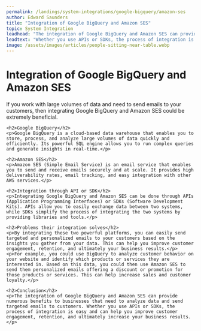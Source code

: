 ```yaml
---
permalink: /landings/system-integrations/google-bigquery/amazon-ses
author: Edward Saunders
title: "Integration of Google BigQuery and Amazon SES"
topic: System Integration
leadhead: "The integration of Google BigQuery and Amazon SES can provide numerous benefits to businesses that need to analyze data and send targeted emails to customers"
leadtext: "Whether you use APIs or SDKs, the process of integration is easy and can help you improve customer engagement, retention, and ultimately increase your business results."
image: /assets/images/articles/people-sitting-near-table.webp
---
```

<div class="arttext">    <h1>Integration of Google BigQuery and Amazon SES</h1>
    <p>If you work with large volumes of data and need to send emails to your customers, then integrating Google BigQuery and Amazon SES could be extremely beneficial.</p>

    <h2>Google BigQuery</h2>
    <p>Google BigQuery is a cloud-based data warehouse that enables you to store, process, and analyze large volumes of data quickly and efficiently. Its powerful SQL engine allows you to run complex queries and generate insights in real-time.</p>

    <h2>Amazon SES</h2>
    <p>Amazon SES (Simple Email Service) is an email service that enables you to send and receive emails securely and at scale. It provides high deliverability rates, email tracking, and easy integration with other AWS services.</p>

    <h2>Integration through API or SDK</h2>
    <p>Integrating Google BigQuery and Amazon SES can be done through APIs (Application Programming Interfaces) or SDKs (Software Development Kits). APIs allow you to easily exchange data between two systems, while SDKs simplify the process of integrating the two systems by providing libraries and tools.</p>

    <h2>Problems their integration solves</h2>
    <p>By integrating these two powerful platforms, you can easily send targeted and personalized emails to your customers based on the insights you gather from your data. This can help you improve customer engagement, retention, and ultimately your business results.</p>
    <p>For example, you could use BigQuery to analyze customer behavior on your website and identify which products or services they are interested in. Based on this data, you could then use Amazon SES to send them personalized emails offering a discount or promotion for those products or services. This can help increase sales and customer loyalty.</p>

    <h2>Conclusion</h2>
    <p>The integration of Google BigQuery and Amazon SES can provide numerous benefits to businesses that need to analyze data and send targeted emails to customers. Whether you use APIs or SDKs, the process of integration is easy and can help you improve customer engagement, retention, and ultimately increase your business results.</p>
</div>